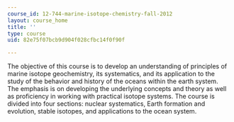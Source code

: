 ```yaml
---
course_id: 12-744-marine-isotope-chemistry-fall-2012
layout: course_home
title: ''
type: course
uid: 82e75f07bcb9d904f028cfbc14f0f90f

---
```

The objective of this course is to develop an understanding of principles of marine isotope geochemistry, its systematics, and its application to the study of the behavior and history of the oceans within the earth system. The emphasis is on developing the underlying concepts and theory as well as proficiency in working with practical isotope systems. The course is divided into four sections: nuclear systematics, Earth formation and evolution, stable isotopes, and applications to the ocean system.
